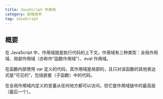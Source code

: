 ```yaml
---
title: JavaScript 作用域
category: 前端技术
tag: JavaScript
---
```


## 概要

在 JavaScript 中，作用域就是执行代码的上下文。作用域有三种类型：全局作用域、局部作用域（亦称作“函数作用域”）、eval 作用域。

在函数内部使用 var 定义的代码，其作用域是局部的，且只对该函数的其他表达式是“可见的”，包括嵌套（子函数）中的代码。

在全局作用域内定义的变量从任何地方都可以访问，但它是作用域链中的最高层（最后一个）。